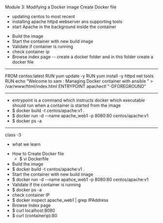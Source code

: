 Module 3: Modifying a Docker image
Create Docker file 
- updating centos to most recent
- installing apache httpd webserver ans supporting tools
- start Apache in the background inside the container
* Build the image
* Start the container with new build image
* Validate if container is running
* check container ip
* Browse index page
-- create a docker folder and in this folder create a docker file
********************
FROM centos:latest
RUN yum update -y
RUN yum install -y httpd net tools
RUN echo "Welcome to sam : Managing Docker container with ansible " > /var/www/html/index.html
ENTRYPOINT apachectl "-DFOREGROUND"
*******************
- entrypoint is a command which instructs docker which executable should run when a container is started from the image 
- $ docker build -t centos/apache:v1 .
- $ docker run -d --name apache_web1 -p 8080:80 centos/apache:v1
- $ docker ps -a
-------------------------
class -3
* what we learn
- How to Create Docker file
  - $ vi Dockerfile
- Build the image
 - $ docker build -t centos/apache:v1 .
- Start the container with new build image
 - $ docker run -d --name apahce_web1 -p 8080:80 centos/apache:v1
- Validate if the container is running
 - $ docker ps -a
- check container IP
 - $ docker inspect apache_web1 | grep IPAddress
- Browse Index page
 - $ curl localhost:8080
 - $ curl (containerip):80
  